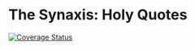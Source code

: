 # The Synaxis: Holy Quotes

[![Coverage Status](https://coveralls.io/repos/github/theSynaxis/holy-quotes/badge.svg?branch=main)](https://coveralls.io/github/theSynaxis/holy-quotes?branch=main)